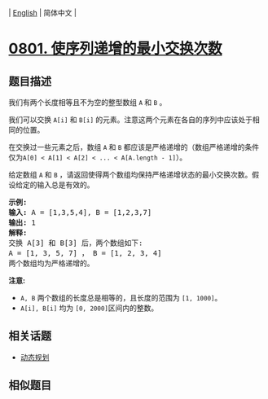 
| [English](README_EN.md) | 简体中文 |
# [0801. 使序列递增的最小交换次数](https://leetcode-cn.com/problems/minimum-swaps-to-make-sequences-increasing/)
## 题目描述
<p>我们有两个长度相等且不为空的整型数组&nbsp;<code>A</code>&nbsp;和&nbsp;<code>B</code>&nbsp;。</p>

<p>我们可以交换&nbsp;<code>A[i]</code>&nbsp;和&nbsp;<code>B[i]</code>&nbsp;的元素。注意这两个元素在各自的序列中应该处于相同的位置。</p>

<p>在交换过一些元素之后，数组&nbsp;<code>A</code>&nbsp;和&nbsp;<code>B</code>&nbsp;都应该是严格递增的（数组严格递增的条件仅为<code>A[0] &lt; A[1] &lt; A[2] &lt; ... &lt; A[A.length - 1]</code>）。</p>

<p>给定数组&nbsp;<code>A</code>&nbsp;和&nbsp;<code>B</code>&nbsp;，请返回使得两个数组均保持严格递增状态的最小交换次数。假设给定的输入总是有效的。</p>

<pre>
<strong>示例:</strong>
<strong>输入:</strong> A = [1,3,5,4], B = [1,2,3,7]
<strong>输出:</strong> 1
<strong>解释: </strong>
交换 A[3] 和 B[3] 后，两个数组如下:
A = [1, 3, 5, 7] ， B = [1, 2, 3, 4]
两个数组均为严格递增的。</pre>

<p><strong>注意:</strong></p>

<ul>
	<li><code>A, B</code>&nbsp;两个数组的长度总是相等的，且长度的范围为&nbsp;<code>[1, 1000]</code>。</li>
	<li><code>A[i], B[i]</code>&nbsp;均为&nbsp;<code>[0, 2000]</code>区间内的整数。</li>
</ul>

## 相关话题
- [动态规划](https://leetcode-cn.com/tag/dynamic-programming)
## 相似题目


